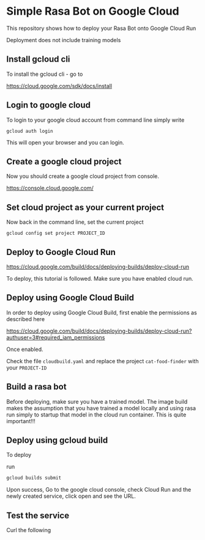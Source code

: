 # Simple Rasa Bot on Google Cloud

This repository shows how to deploy your Rasa Bot onto Google Cloud Run

Deployment does not include training models

## Install gcloud cli

To install the gcloud cli - go to

https://cloud.google.com/sdk/docs/install

## Login to google cloud

To login to your google cloud account from command line simply write

```
gcloud auth login
```
This will open your browser and you can login. 

## Create a google cloud project

Now you should create a google cloud project from console.

https://console.cloud.google.com/

## Set cloud project as your current project
Now back in the command line, set the current project

```
gcloud config set project PROJECT_ID
```

## Deploy to Google Cloud Run
https://cloud.google.com/build/docs/deploying-builds/deploy-cloud-run

To deploy, this tutorial is followed. Make sure you have enabled cloud run.

## Deploy using Google Cloud Build

In order to deploy using Google Cloud Build, first enable the permissions as described here

https://cloud.google.com/build/docs/deploying-builds/deploy-cloud-run?authuser=3#required_iam_permissions

Once enabled.

Check the file `cloudbuild.yaml` and replace the project `cat-food-finder` with your `PROJECT-ID`

## Build a rasa bot
Before deploying, make sure you have a trained model. The image build makes the assumption that you have trained a model locally and using rasa run simply to startup that model in the cloud run container. This is quite important!!!


## Deploy using gcloud build
To deploy

run

```sh
gcloud builds submit
```

Upon success, Go to the google cloud console, check Cloud Run and the newly created service, click open and see the URL.

## Test the service
 Curl the following

 ```
 ```